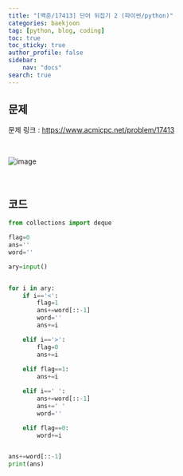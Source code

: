 ```yaml
---
title: "[백준/17413] 단어 뒤집기 2 (파이썬/python)"
categories: baekjoon
tag: [python, blog, coding]
toc: true
toc_sticky: true
author_profile: false
sidebar:
    nav: "docs"
search: true
---
```


## 문제

문제 링크 : https://www.acmicpc.net/problem/17413

<br/>

![image](https://user-images.githubusercontent.com/52556486/180923749-102c76bb-94ad-4d01-9180-7d19fabef64a.png)

<br/>

## 코드

```python
from collections import deque

flag=0
ans=''
word=''

ary=input()


for i in ary:
    if i=='<':
        flag=1
        ans+=word[::-1]
        word=''
        ans+=i

    elif i=='>':
        flag=0
        ans+=i
        
    elif flag==1:
        ans+=i

    elif i==' ':
        ans+=word[::-1]
        ans+=' '
        word=''

    elif flag==0:
        word+=i


ans+=word[::-1]
print(ans)
```